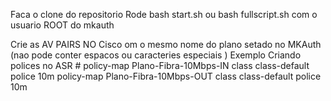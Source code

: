 Faca o clone do repositorio
Rode bash start.sh ou bash fullscript.sh com o usuario ROOT do mkauth

Crie as AV PAIRS NO Cisco om o mesmo nome do plano setado no MKAuth (nao pode conter espacos ou caracteries especiais )
Exemplo 
Criando polices no ASR #
policy-map Plano-Fibra-10Mbps-IN
 class class-default
  police 10m
policy-map Plano-Fibra-10Mbps-OUT
 class class-default
  police 10m
